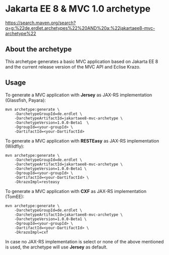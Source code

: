 # Jakarta EE 8 & MVC 1.0 archetype
https://search.maven.org/search?q=g:%22de.erdlet.archetypes%22%20AND%20a:%22jakartaee8-mvc-archetype%22

## About the archetype
This archetype generates a basic MVC application based on Jakarta EE 8 and the current release version of
the MVC API and Eclise Krazo.

## Usage

To generate a MVC application with **Jersey** as JAX-RS implementation (Glassfish, Payara):

```shell script
mvn archetype:generate \
    -DarchetypeGroupId=de.erdlet \
    -DarchetypeArtifactId=jakartaee8-mvc-archetype \
    -DarchetypeVersion=1.0.0-Beta1  \
    -DgroupId=<your-groupId> \
    -DartifactId=<your-DartifactId>
```

To generate a MVC application with **RESTEasy** as JAX-RS implementation (Wildfly):

```shell script
mvn archetype:generate \
    -DarchetypeGroupId=de.erdlet \
    -DarchetypeArtifactId=jakartaee8-mvc-archetype \
    -DarchetypeVersion=1.0.0-Beta1 \
    -DgroupId=<your-groupId> \
    -DartifactId=<your-DartifactId> \
    -DkrazoImpl=resteasy
```

To generate a MVC application with **CXF** as JAX-RS implementation (TomEE):

```shell script
mvn archetype:generate \
    -DarchetypeGroupId=de.erdlet \
    -DarchetypeArtifactId=jakartaee8-mvc-archetype \
    -DarchetypeVersion=1.0.0-Beta1 \
    -DgroupId=<your-groupId> \
    -DartifactId=<your-DartifactId> \
    -DkrazoImpl=cxf
```

In case no JAX-RS implementation is select or none of the above mentioned is used, the
archetype will use **Jersey** as default.
